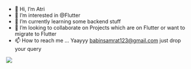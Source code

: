 - 👋 Hi, I’m Atri
- 👀 I’m interested in @Flutter
- 🌱 I’m currently learning some backend stuff
- 💞️ I’m looking to collaborate on Projects which are on Flutter or want to migrate to Flutter
- 📫 How to reach me ... Yaayyy babinsamrat123@gmail.com just drop your query

<!---
samrat19/samrat19 is a ✨ special ✨ repository because its `README.md` (this file) appears on your GitHub profile.
You can click the Preview link to take a look at your changes.
--->

<img src = 'https://github-readme-stats.vercel.app/api?username=samrat19&&show_icons=true&title_color=228af2&icon_color=ffa200&text_color=b4d2d6&bg_color=151515'>
